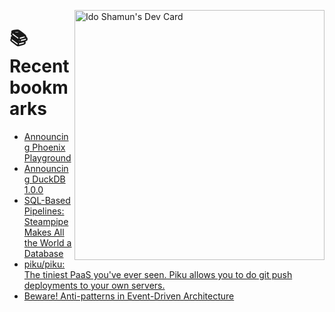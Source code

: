 <a href="https://app.daily.dev/idoshamun"><img src="https://api.daily.dev/devcards/v2/28849d86070e4c099c877ab6837c61f0.png?type=default&r=auy" align="right" width="400" alt="Ido Shamun's Dev Card"/></a>

# 📚 Recent bookmarks
<!-- BOOKMARKS:START -->
- [Announcing Phoenix Playground](https://app.daily.dev/posts/qW1fHtD6n?utm_source=rss&utm_medium=bookmarks&utm_campaign=28849d86070e4c099c877ab6837c61f0)
- [Announcing DuckDB 1.0.0](https://app.daily.dev/posts/OAuDmiwOJ?utm_source=rss&utm_medium=bookmarks&utm_campaign=28849d86070e4c099c877ab6837c61f0)
- [SQL-Based Pipelines: Steampipe Makes All the World a Database](https://app.daily.dev/posts/CiyBYqLR9?utm_source=rss&utm_medium=bookmarks&utm_campaign=28849d86070e4c099c877ab6837c61f0)
- [piku/piku: The tiniest PaaS you&#39;ve ever seen. Piku allows you to do git push deployments to your own servers.](https://app.daily.dev/posts/LH9hyUOQx?utm_source=rss&utm_medium=bookmarks&utm_campaign=28849d86070e4c099c877ab6837c61f0)
- [Beware! Anti-patterns in Event-Driven Architecture](https://app.daily.dev/posts/RXs7VrvjF?utm_source=rss&utm_medium=bookmarks&utm_campaign=28849d86070e4c099c877ab6837c61f0)
<!-- BOOKMARKS:END -->
